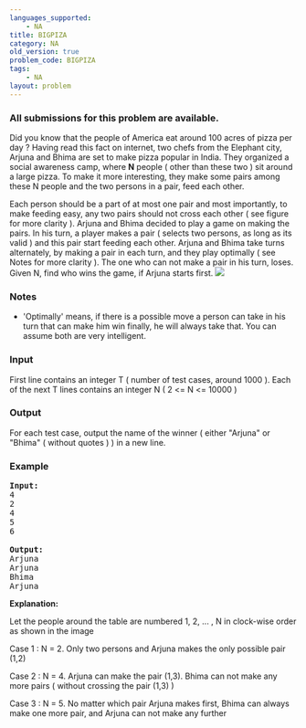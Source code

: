 ```yaml
---
languages_supported:
    - NA
title: BIGPIZA
category: NA
old_version: true
problem_code: BIGPIZA
tags:
    - NA
layout: problem
---
```

###  All submissions for this problem are available. 

Did you know that the people of America eat around 100 acres of pizza per day ? Having read this fact on internet, two chefs from the Elephant city, Arjuna and Bhima are set to make pizza popular in India. They organized a social awareness camp, where **N** people ( other than these two ) sit around a large pizza. To make it more interesting, they make some pairs among these N people and the two persons in a pair, feed each other.

Each person should be a part of at most one pair and most importantly, to make feeding easy, any two pairs should not cross each other ( see figure for more clarity ). Arjuna and Bhima decided to play a game on making the pairs. In his turn, a player makes a pair ( selects two persons, as long as its valid ) and this pair start feeding each other. Arjuna and Bhima take turns alternately, by making a pair in each turn, and they play optimally ( see Notes for more clarity ). The one who can not make a pair in his turn, loses. Given N, find who wins the game, if Arjuna starts first. 
![](http://farm6.static.flickr.com/5142/5702697471_007b748139.jpg)

### Notes

- 'Optimally' means, if there is a possible move a person can take in his turn that can make him win finally, he will always take that. You can assume both are very intelligent.


### Input

First line contains an integer T ( number of test cases, around 1000 ). Each of the next T lines contains an integer N ( 2 &lt;= N &lt;= 10000 )

### Output

For each test case, output the name of the winner ( either "Arjuna" or "Bhima" ( without quotes ) ) in a new line.

### Example

<pre>
<b>Input:</b>
4
2
4
5
6

<b>Output:</b>
Arjuna
Arjuna
Bhima
Arjuna
</pre>

**Explanation:**

Let the people around the table are numbered 1, 2, ... , N in clock-wise order as shown in the image 

Case 1 : N = 2. Only two persons and Arjuna makes the only possible pair (1,2)

Case 2 : N = 4. Arjuna can make the pair (1,3). Bhima can not make any more pairs ( without crossing the pair (1,3) )

Case 3 : N = 5. No matter which pair Arjuna makes first, Bhima can always make one more pair, and Arjuna can not make any further
